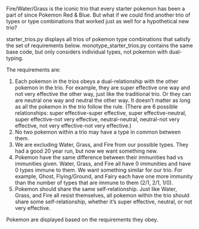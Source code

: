 Fire/Water/Grass is the iconic trio that every starter pokemon has been a part of since Pokemon Red & Blue. But what if we could find another trio of types or type combinations that worked just as well for a hypothetical new trio?

starter_trios.py displays all trios of pokemon type combinations that satisfy the set of requirements below. monotype_starter_trios.py contains the same base code, but only considers individual types, not pokemon with dual-typing. 

The requirements are:

1. Each pokemon in the trios obeys a dual-relationship with the other pokemon in the trio. For example, they are super effective one way and not very effective the other way, just like the traditional trio. Or they can are neutral one way and neutral the other way. It doesn’t matter as long as all the pokemon in the trio follow the rule. (There are 6 possible relationships: super effective-super effective, super effective-neutral, super effective-not very effective, neutral-neutral, neutral-not very effective, not very effective-not very effective.)
2. No two pokemon within a trio may have a type in common between them.
3. We are excluding Water, Grass, and Fire from our possible types. They had a good 20 year run, but now we want something new.
4. Pokemon have the same difference between their immunities had vs immunities given. Water, Grass, and Fire all have 0 immunities and have 0 types immune to them. We want something similar for our trio. For example, Ghost, Flying/Ground, and Fairy each have one more immunity than the number of types that are immune to them (2/1, 2/1, 1/0).
5. Pokemon should share the same self-relationship. Just like Water, Grass, and Fire all resist themselves, all pokemon within the trio should share some self-relationship, whether it’s super effective, neutral, or not very effective.

Pokemon are displayed based on the requirements they obey.

